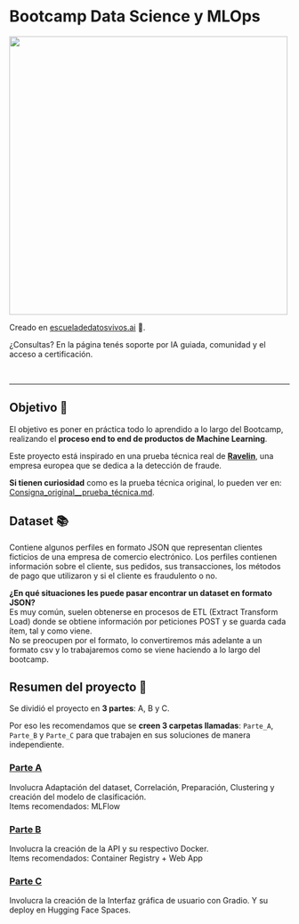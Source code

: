 # Bootcamp Data Science y MLOps

<img src="https://i.ibb.co/5RM26Cw/LOGO-COLOR2.png" width="500px">

Creado en [escueladedatosvivos.ai](https://escueladedatosvivos.ai) 🚀.

¿Consultas? En la página tenés soporte por IA guiada, comunidad y el acceso a certificación.

<br>

---  

## Objetivo 🌟

El objetivo es poner en práctica todo lo aprendido a lo largo del Bootcamp, realizando el **proceso end to end de productos de Machine Learning**.

Este proyecto está inspirado en una prueba técnica real de **[Ravelin](https://www.ravelin.com/)**, una empresa europea que se dedica a la detección de fraude.

**Si tienen curiosidad** como es la prueba técnica original, lo pueden ver en: [Consigna_original__prueba_técnica.md](Consigna_original__prueba_técnica.md).

## Dataset 📚

Contiene algunos perfiles en formato JSON que representan clientes ficticios de una empresa de comercio electrónico. Los perfiles contienen información sobre el cliente, sus pedidos, sus transacciones, los métodos de pago que utilizaron y si el cliente es fraudulento o no.

**¿En qué situaciones les puede pasar encontrar un dataset en formato JSON?**
<br>Es muy común, suelen obtenerse en procesos de ETL (Extract Transform Load) donde se obtiene información por peticiones POST y se guarda cada ítem, tal y como viene.
<br>No se preocupen por el formato, lo convertiremos más adelante a un formato csv y lo trabajaremos como se viene haciendo a lo largo del bootcamp.

## Resumen del proyecto 📍

Se dividió el proyecto en **3 partes**: A, B y C.

Por eso les recomendamos que se **creen 3 carpetas llamadas**: `Parte_A`, `Parte_B` y `Parte_C` para que trabajen en sus soluciones de manera independiente.

### [Parte A](Parte_A.md)

Involucra Adaptación del dataset, Correlación, Preparación, Clustering y creación del modelo de clasificación.
<br>Items recomendados: MLFlow

### [Parte B](Parte_B.md)

Involucra la creación de la API y su respectivo Docker.
<br>Items recomendados: Container Registry + Web App

### [Parte C](Parte_C.md)

Involucra la creación de la Interfaz gráfica de usuario con Gradio. Y su deploy en Hugging Face Spaces.